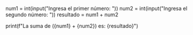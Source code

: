 num1 = int(input("Ingresa el primer número: "))
num2 = int(input("Ingresa el segundo número: "))
resultado = num1 + num2

print(f"La suma de ({num1} + {num2}) es: {resultado}")
